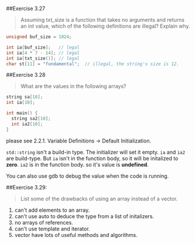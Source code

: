 ##Exercise 3.27>Assuming txt_size is a function that takes no argumentsand returns an int value, which of the following definitions are illegal?Explain why.```cppunsigned buf_size = 1024;int ia[buf_size];   // legalint ia[4 * 7 - 14]; // legalint ia[txt_size()]; // legalchar st[11] = "fundamental";  // illegal, the string's size is 12.```##Exercise 3.28>What are the values in the following arrays?```cppstring sa[10];int ia[10];int main() {  string sa2[10];  int ia2[10];}```please see 2.2.1. Variable Definitions -> Default Initialization.`std::string` isn't a build-in type. The initializer will set it empty.`ia` and `ia2` are build-type. But `ia` isn't in the function body, so itwill be initalized to **zero**. `ia2` is in the function body. so it'svalue is **undefined**.You can also use gdb to debug the value when the code is running.##Exercise 3.29:>List some of the drawbacks of using an array instead of a vector.1. can't add elements to an array.2. can't use auto to deduce the type from a list of initalizers.3. no arrays of references.4. can't use template and iterator.5. vector have lots of useful methods and algorithms.